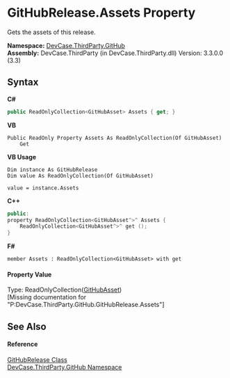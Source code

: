 # GitHubRelease.Assets Property 
 

Gets the assets of this release.

**Namespace:**&nbsp;<a href="N_DevCase_ThirdParty_GitHub">DevCase.ThirdParty.GitHub</a><br />**Assembly:**&nbsp;DevCase.ThirdParty (in DevCase.ThirdParty.dll) Version: 3.3.0.0 (3.3)

## Syntax

**C#**<br />
``` C#
public ReadOnlyCollection<GitHubAsset> Assets { get; }
```

**VB**<br />
``` VB
Public ReadOnly Property Assets As ReadOnlyCollection(Of GitHubAsset)
	Get
```

**VB Usage**<br />
``` VB Usage
Dim instance As GitHubRelease
Dim value As ReadOnlyCollection(Of GitHubAsset)

value = instance.Assets

```

**C++**<br />
``` C++
public:
property ReadOnlyCollection<GitHubAsset^>^ Assets {
	ReadOnlyCollection<GitHubAsset^>^ get ();
}
```

**F#**<br />
``` F#
member Assets : ReadOnlyCollection<GitHubAsset> with get

```


#### Property Value
Type: ReadOnlyCollection(<a href="T_DevCase_ThirdParty_GitHub_GitHubAsset">GitHubAsset</a>)<br />\[Missing <value> documentation for "P:DevCase.ThirdParty.GitHub.GitHubRelease.Assets"\]

## See Also


#### Reference
<a href="T_DevCase_ThirdParty_GitHub_GitHubRelease">GitHubRelease Class</a><br /><a href="N_DevCase_ThirdParty_GitHub">DevCase.ThirdParty.GitHub Namespace</a><br />